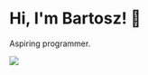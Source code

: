 # Hi, I'm Bartosz! 👋
Aspiring programmer.


[![](https://www.codewars.com/users/babiarzu/badges/large
)](https://www.codewars.com/users/babiarzu)
